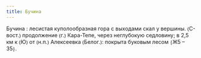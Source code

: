 ```yaml
---
title: Бучина
---
```


Бучина
: лесистая куполообразная гора с выходами скал у вершины. ⦅С-вост.⦆ продолжение ⦅г.⦆ Кара-Тепе, через неглубокую седловину; в 2,5 км к ⦅Ю⦆ от ⦅н.п.⦆ Алексеевка ⦅Белог.⦆: покрыта буковым лесом ⦃Ж5 – З5⦄.
